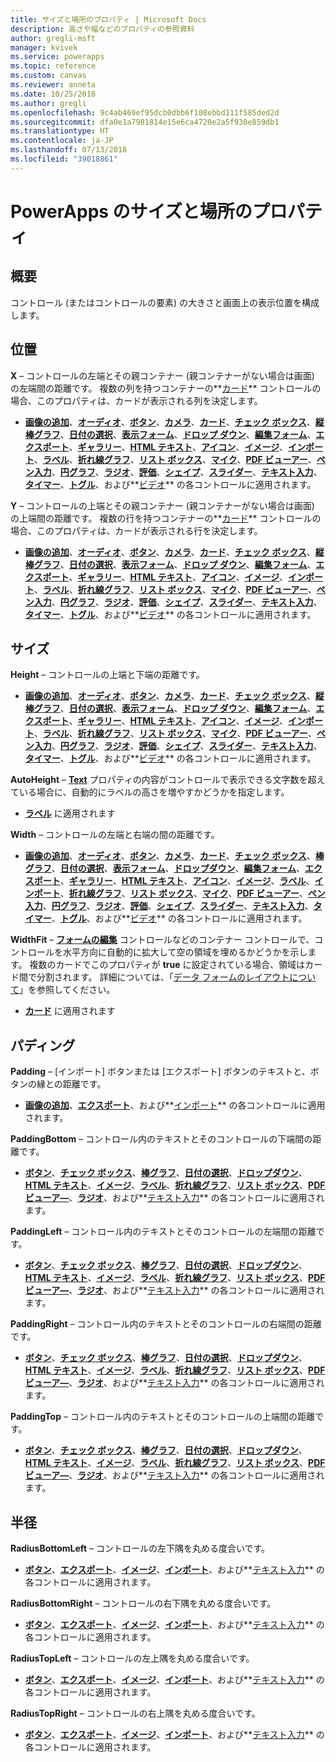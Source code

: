 ```yaml
---
title: サイズと場所のプロパティ | Microsoft Docs
description: 高さや幅などのプロパティの参照資料
author: gregli-msft
manager: kvivek
ms.service: powerapps
ms.topic: reference
ms.custom: canvas
ms.reviewer: anneta
ms.date: 10/25/2016
ms.author: gregli
ms.openlocfilehash: 9c4ab469ef95dcb0dbb6f108ebbd111f585ded2d
ms.sourcegitcommit: dfa0e1a7981814e15e6ca4720e2a5f930e859db1
ms.translationtype: HT
ms.contentlocale: ja-JP
ms.lasthandoff: 07/13/2018
ms.locfileid: "39018861"
---
```

# <a name="size-and-location-properties-in-powerapps"></a>PowerApps のサイズと場所のプロパティ
## <a name="overview"></a>概要
コントロール (またはコントロールの要素) の大きさと画面上の表示位置を構成します。

## <a name="position"></a>位置
**X** – コントロールの左端とその親コンテナー (親コンテナーがない場合は画面) の左端間の距離です。 複数の列を持つコンテナーの**[カード](control-card.md)** コントロールの場合、このプロパティは、カードが表示される列を決定します。

* **[画像の追加](control-add-picture.md)**、**[オーディオ](control-audio-video.md)**、**[ボタン](control-button.md)**、**[カメラ](control-camera.md)**、**[カード](control-card.md)**、**[チェック ボックス](control-check-box.md)**、**[縦棒グラフ](control-column-line-chart.md)**、**[日付の選択](control-date-picker.md)**、**[表示フォーム](control-form-detail.md)**、**[ドロップ ダウン](control-drop-down.md)**、**[編集フォーム](control-form-detail.md)**、**[エクスポート](control-export-import.md)**、**[ギャラリー](control-gallery.md)**、**[HTML テキスト](control-html-text.md)**、**[アイコン](control-shapes-icons.md)**、**[イメージ](control-image.md)**、**[インポート](control-export-import.md)**、**[ラベル](control-text-box.md)**、**[折れ線グラフ](control-column-line-chart.md)**、**[リスト ボックス](control-list-box.md)**、**[マイク](control-microphone.md)**、**[PDF ビューアー](control-pdf-viewer.md)**、**[ペン入力](control-pen-input.md)**、**[円グラフ](control-pie-chart.md)**、**[ラジオ](control-radio.md)**、**[評価](control-rating.md)**、**[シェイプ](control-shapes-icons.md)**、**[スライダー](control-slider.md)**、**[テキスト入力](control-text-input.md)**、**[タイマー](control-timer.md)**、**[トグル](control-toggle.md)**、および**[ビデオ](control-audio-video.md)** の各コントロールに適用されます。

**Y** – コントロールの上端とその親コンテナー (親コンテナーがない場合は画面) の上端間の距離です。 複数の行を持つコンテナーの**[カード](control-card.md)** コントロールの場合、このプロパティは、カードが表示される行を決定します。

* **[画像の追加](control-add-picture.md)**、**[オーディオ](control-audio-video.md)**、**[ボタン](control-button.md)**、**[カメラ](control-camera.md)**、**[カード](control-card.md)**、**[チェック ボックス](control-check-box.md)**、**[縦棒グラフ](control-column-line-chart.md)**、**[日付の選択](control-date-picker.md)**、**[表示フォーム](control-form-detail.md)**、**[ドロップ ダウン](control-drop-down.md)**、**[編集フォーム](control-form-detail.md)**、**[エクスポート](control-export-import.md)**、**[ギャラリー](control-gallery.md)**、**[HTML テキスト](control-html-text.md)**、**[アイコン](control-shapes-icons.md)**、**[イメージ](control-image.md)**、**[インポート](control-export-import.md)**、**[ラベル](control-text-box.md)**、**[折れ線グラフ](control-column-line-chart.md)**、**[リスト ボックス](control-list-box.md)**、**[マイク](control-microphone.md)**、**[PDF ビューアー](control-pdf-viewer.md)**、**[ペン入力](control-pen-input.md)**、**[円グラフ](control-pie-chart.md)**、**[ラジオ](control-radio.md)**、**[評価](control-rating.md)**、**[シェイプ](control-shapes-icons.md)**、**[スライダー](control-slider.md)**、**[テキスト入力](control-text-input.md)**、**[タイマー](control-timer.md)**、**[トグル](control-toggle.md)**、および**[ビデオ](control-audio-video.md)** の各コントロールに適用されます。

## <a name="size"></a>サイズ
**Height** – コントロールの上端と下端の距離です。

* **[画像の追加](control-add-picture.md)**、**[オーディオ](control-audio-video.md)**、**[ボタン](control-button.md)**、**[カメラ](control-camera.md)**、**[カード](control-card.md)**、**[チェック ボックス](control-check-box.md)**、**[縦棒グラフ](control-column-line-chart.md)**、**[日付の選択](control-date-picker.md)**、**[表示フォーム](control-form-detail.md)**、**[ドロップ ダウン](control-drop-down.md)**、**[編集フォーム](control-form-detail.md)**、**[エクスポート](control-export-import.md)**、**[ギャラリー](control-gallery.md)**、**[HTML テキスト](control-html-text.md)**、**[アイコン](control-shapes-icons.md)**、**[イメージ](control-image.md)**、**[インポート](control-export-import.md)**、**[ラベル](control-text-box.md)**、**[折れ線グラフ](control-column-line-chart.md)**、**[リスト ボックス](control-list-box.md)**、**[マイク](control-microphone.md)**、**[PDF ビューアー](control-pdf-viewer.md)**、**[ペン入力](control-pen-input.md)**、**[円グラフ](control-pie-chart.md)**、**[ラジオ](control-radio.md)**、**[評価](control-rating.md)**、**[シェイプ](control-shapes-icons.md)**、**[スライダー](control-slider.md)**、**[テキスト入力](control-text-input.md)**、**[タイマー](control-timer.md)**、**[トグル](control-toggle.md)**、および**[ビデオ](control-audio-video.md)** の各コントロールに適用されます。

**AutoHeight** – **[Text](properties-core.md)** プロパティの内容がコントロールで表示できる文字数を超えている場合に、自動的にラベルの高さを増やすかどうかを指定します。  

* **[ラベル](control-text-box.md)** に適用されます

**Width** – コントロールの左端と右端の間の距離です。

* **[画像の追加](control-add-picture.md)**、**[オーディオ](control-audio-video.md)**、**[ボタン](control-button.md)**、**[カメラ](control-camera.md)**、**[カード](control-card.md)**、**[チェック ボックス](control-check-box.md)**、**[棒グラフ](control-column-line-chart.md)**、**[日付の選択](control-date-picker.md)**、**[表示フォーム](control-form-detail.md)**、**[ドロップダウン](control-drop-down.md)**、**[編集フォーム](control-form-detail.md)**、**[エクスポート](control-export-import.md)**、**[ギャラリー](control-gallery.md)**、**[HTML テキスト](control-html-text.md)**、**[アイコン](control-shapes-icons.md)**、**[イメージ](control-image.md)**、**[ラベル](control-text-box.md)**、**[インポート](control-export-import.md)**、**[折れ線グラフ](control-column-line-chart.md)**、**[リスト ボックス](control-list-box.md)**、**[マイク](control-microphone.md)**、**[PDF ビューアー](control-pdf-viewer.md)**、**[ペン入力](control-pen-input.md)**、**[円グラフ](control-pie-chart.md)**、**[ラジオ](control-radio.md)**、**[評価](control-rating.md)**、**[シェイプ](control-shapes-icons.md)**、**[スライダー](control-slider.md)**、**[テキスト入力](control-text-input.md)**、**[タイマー](control-timer.md)**、**[トグル](control-toggle.md)**、および**[ビデオ](control-audio-video.md)** の各コントロールに適用されます。

**WidthFit** – **[フォームの編集](control-form-detail.md)** コントロールなどのコンテナー コントロールで、コントロールを水平方向に自動的に拡大して空の領域を埋めるかどうかを示します。 複数のカードでこのプロパティが **true** に設定されている場合、領域はカード間で分割されます。 詳細については、「[データ フォームのレイアウトについて](../working-with-form-layout.md)」を参照してください。

* **[カード](control-card.md)** に適用されます

## <a name="padding"></a>パディング
**Padding** – [インポート] ボタンまたは [エクスポート] ボタンのテキストと、ボタンの縁との距離です。

* **[画像の追加](control-add-picture.md)**、**[エクスポート](control-export-import.md)**、および**[インポート](control-export-import.md)** の各コントロールに適用されます。

**PaddingBottom** – コントロール内のテキストとそのコントロールの下端間の距離です。

* **[ボタン](control-button.md)**、**[チェック ボックス](control-check-box.md)**、**[棒グラフ](control-column-line-chart.md)**、**[日付の選択](control-date-picker.md)**、**[ドロップダウン](control-drop-down.md)**、**[HTML テキスト](control-html-text.md)**、**[イメージ](control-image.md)**、**[ラベル](control-text-box.md)**、**[折れ線グラフ](control-column-line-chart.md)**、**[リスト ボックス](control-list-box.md)**、**[PDF ビューア―](control-pdf-viewer.md)**、**[ラジオ](control-radio.md)**、および**[テキスト入力](control-text-input.md)** の各コントロールに適用されます。

**PaddingLeft** – コントロール内のテキストとそのコントロールの左端間の距離です。

* **[ボタン](control-button.md)**、**[チェック ボックス](control-check-box.md)**、**[棒グラフ](control-column-line-chart.md)**、**[日付の選択](control-date-picker.md)**、**[ドロップダウン](control-drop-down.md)**、**[HTML テキスト](control-html-text.md)**、**[イメージ](control-image.md)**、**[ラベル](control-text-box.md)**、**[折れ線グラフ](control-column-line-chart.md)**、**[リスト ボックス](control-list-box.md)**、**[PDF ビューア―](control-pdf-viewer.md)**、**[ラジオ](control-radio.md)**、および**[テキスト入力](control-text-input.md)** の各コントロールに適用されます。

**PaddingRight** – コントロール内のテキストとそのコントロールの右端間の距離です。

* **[ボタン](control-button.md)**、**[チェック ボックス](control-check-box.md)**、**[棒グラフ](control-column-line-chart.md)**、**[日付の選択](control-date-picker.md)**、**[ドロップダウン](control-drop-down.md)**、**[HTML テキスト](control-html-text.md)**、**[イメージ](control-image.md)**、**[ラベル](control-text-box.md)**、**[折れ線グラフ](control-column-line-chart.md)**、**[リスト ボックス](control-list-box.md)**、**[PDF ビューア―](control-pdf-viewer.md)**、**[ラジオ](control-radio.md)**、および**[テキスト入力](control-text-input.md)** の各コントロールに適用されます。

**PaddingTop** – コントロール内のテキストとそのコントロールの上端間の距離です。

* **[ボタン](control-button.md)**、**[チェック ボックス](control-check-box.md)**、**[棒グラフ](control-column-line-chart.md)**、**[日付の選択](control-date-picker.md)**、**[ドロップダウン](control-drop-down.md)**、**[HTML テキスト](control-html-text.md)**、**[イメージ](control-image.md)**、**[ラベル](control-text-box.md)**、**[折れ線グラフ](control-column-line-chart.md)**、**[リスト ボックス](control-list-box.md)**、**[PDF ビューア―](control-pdf-viewer.md)**、**[ラジオ](control-radio.md)**、および**[テキスト入力](control-text-input.md)** の各コントロールに適用されます。

## <a name="radius"></a>半径
**RadiusBottomLeft** – コントロールの左下隅を丸める度合いです。

* **[ボタン](control-button.md)**、**[エクスポート](control-export-import.md)**、**[イメージ](control-image.md)**、**[インポート](control-export-import.md)**、および**[テキスト入力](control-text-input.md)** の各コントロールに適用されます。

**RadiusBottomRight** – コントロールの右下隅を丸める度合いです。

* **[ボタン](control-button.md)**、**[エクスポート](control-export-import.md)**、**[イメージ](control-image.md)**、**[インポート](control-export-import.md)**、および**[テキスト入力](control-text-input.md)** の各コントロールに適用されます。

**RadiusTopLeft** – コントロールの左上隅を丸める度合いです。

* **[ボタン](control-button.md)**、**[エクスポート](control-export-import.md)**、**[イメージ](control-image.md)**、**[インポート](control-export-import.md)**、および**[テキスト入力](control-text-input.md)** の各コントロールに適用されます。

**RadiusTopRight** – コントロールの右上隅を丸める度合いです。

* **[ボタン](control-button.md)**、**[エクスポート](control-export-import.md)**、**[イメージ](control-image.md)**、**[インポート](control-export-import.md)**、および**[テキスト入力](control-text-input.md)** の各コントロールに適用されます。

